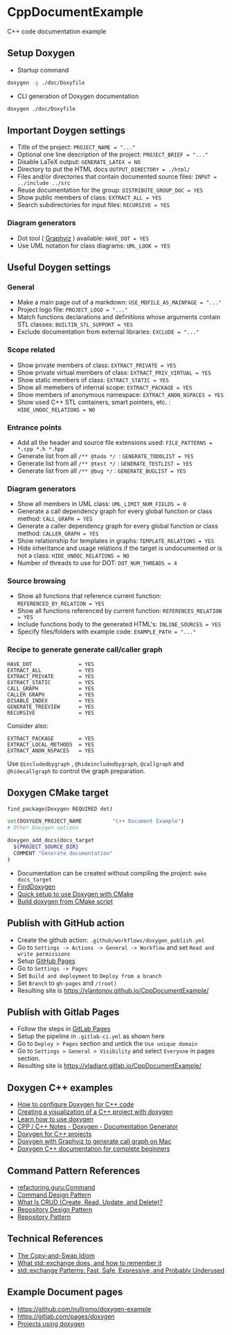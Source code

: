 # CppDocumentExample
C++ code documentation example

## Setup Doxygen
* Startup command
```bash
doxygen -g ./doc/Doxyfile
```
* CLI generation of Doxygen documentation
```bash
doxygen ./doc/Doxyfile
```

## Important Doygen settings

* Title of the project: `PROJECT_NAME = "..."`
* Optional one line description of the project: `PROJECT_BRIEF = "..."`
* Disable LaTeX output: `GENERATE_LATEX = NO`
* Directory to put the HTML docs `OUTPUT_DIRECTORY = ./html/`
* Files and/or directories that contain documented source files: `INPUT = ../include ../src`
* Reuse documentation for the group: `DISTRIBUTE_GROUP_DOC = YES`
* Show public members of class: `EXTRACT_ALL = YES`
* Search subdirectories for input files: `RECURSIVE = YES`

### Diagram generators
* Dot tool ( [Graphviz](https://graphviz.org/) ) available: `HAVE_DOT = YES`
* Use UML notation for class diagrams: `UML_LOOK = YES`

## Useful Doygen settings

### General
* Make a main page out of a markdown: `USE_MDFILE_AS_MAINPAGE = "..."`
* Project logo file: `PROJECT_LOGO = "..."`
* Match functions declarations and definitions whose arguments contain STL classes: `BUILTIN_STL_SUPPORT = YES`
* Exclude documentation from external libraries: `EXCLUDE = "..."`

### Scope related
* Show private members of class: `EXTRACT_PRIVATE = YES`
* Show private virtual members of class: `EXTRACT_PRIV_VIRTUAL = YES`
* Show static members of class: `EXTRACT_STATIC = YES`
* Show all memebers of internal scope: `EXTRACT_PACKAGE = YES`
* Show members of anonymous namespace: `EXTRACT_ANON_NSPACES = YES`
* Show used C++ STL containers, smart pointers, etc. : `HIDE_UNDOC_RELATIONS = NO`

### Entrance points
* Add all the header and source file extensions used: `FILE_PATTERNS = *.cpp *.h *.hpp`
* Generate list from all `/** @todo */ `: `GENERATE_TODOLIST = YES`
* Generate list from all `/** @test */` : `GENERATE_TESTLIST = YES`
* Generate list from all `/** @bug */` : `GENERATE_BUGLIST = YES`

### Diagram generators
* Show all members in UML class: `UML_LIMIT_NUM_FIELDS = 0`
* Generate a call dependency graph for every global function or class method: `CALL_GRAPH = YES`
* Generate a caller dependency graph for every global function or class method: `CALLER_GRAPH = YES`
* Show relationship for templates in graphs: `TEMPLATE_RELATIONS = YES`
* Hide inheritance and usage relations if the target is undocumented or is not a class: `HIDE_UNDOC_RELATIONS = NO`
* Number of threads to use for DOT: `DOT_NUM_THREADS = 4`

### Source browsing
* Show all functions that reference current function: `REFERENCED_BY_RELATION = YES`
* Show all functions referenced by current function: `REFERENCES_RELATION = YES`
* Include functions body to the generated HTML's: `INLINE_SOURCES = YES`
* Specify files/folders with example code: `EXAMPLE_PATH = "..."`

### Recipe to generate generate call/caller graph
```
HAVE_DOT               = YES
EXTRACT_ALL            = YES
EXTRACT_PRIVATE        = YES
EXTRACT_STATIC         = YES
CALL_GRAPH             = YES
CALLER_GRAPH           = YES
DISABLE_INDEX          = YES
GENERATE_TREEVIEW      = YES
RECURSIVE              = YES
```
Consider also:
```
EXTRACT_PACKAGE        = YES
EXTRACT_LOCAL_METHODS  = YES
EXTRACT_ANON_NSPACES   = YES
```
Use `@includedbygraph` , `@hideincludedbygraph`, `@callgraph` and `@hidecallgraph` to control the graph preparation.

## Doxygen CMake target
```bash
find_package(Doxygen REQUIRED dot)

set(DOXYGEN_PROJECT_NAME          "C++ Document Example")
# Other Doxygen options

doxygen_add_docs(docs_target
  ${PROJECT_SOURCE_DIR}
  COMMENT "Generate documentation"
)
```
* Documentation can be created without compiling the project: `make docs_target`
* [FindDoxygen](https://cmake.org/cmake/help/v3.20/module/FindDoxygen.html)
* [Quick setup to use Doxygen with CMake](https://vicrucann.github.io/tutorials/quick-cmake-doxygen/)
* [Build doxygen from CMake script](https://stackoverflow.com/questions/34878276/build-doxygen-from-cmake-script)

## Publish with GitHub action
* Create the github action: `.github/workflows/doxygen_publish.yml`
* Go to `Settings -> Actions -> General -> Workflow` and set `Read and write permissions`
* Setup [GitHub Pages](https://docs.github.com/en/pages/quickstart)
* Go to `Settings -> Pages`
* Set `Build and deployment` to `Deploy from a branch`
* Set `Branch` to `gh-pages` and `/(root)`
* Resulting site is <https://vlantonov.github.io/CppDocumentExample/>

## Publish with Gitlab Pages
* Follow the steps in [GitLab Pages](https://docs.gitlab.com/ee/user/project/pages/)
* Setup the pipeline in `.gitlab-ci.yml` as shown here
* Go to `Deploy > Pages` section and untick the `Use unique domain`
* Go to `Settings > General > Visibility` and select `Everyone` in pages section.
* Resulting site is <https://vladiant.gitlab.io/CppDocumentExample/>

## Doxygen C++ examples
* [How to configure Doxygen for C++ code](https://codeyarns.com/tech/2014-06-18-how-to-configure-doxygen-for-c-code.html#gsc.tab=0)
* [Creating a visualization of a C++ project with doxygen](http://web.evolbio.mpg.de/~boettcher//other/2016/creating_source_graph.html)
* [Learn how to use doxygen](http://www.whatimade.today/learn-how-to-use-doxygen/)
* [CPP / C++ Notes - Doxygen - Documentation Generator](https://caiorss.github.io/C-Cpp-Notes/Doxygen-documentation.html)
* [Doxygen for C++ projects](https://www.codementor.io/@sisco0/doxygen-for-c-projects-15o4chhkad)
* [Doxygen with Graphviz to generate call graph on Mac](https://medium.com/macoclock/doxygen-with-graphviz-to-generate-call-graph-on-mac-f9a3160db641)
* [Doxygen C++ documentation for complete beginners](https://darkognu.eu/programming/tutorials/doxygen_tutorial_cpp/)

## Command Pattern References
* [refactoring.guru:Command](https://refactoring.guru/design-patterns/command/)
* [Command Design Pattern](https://sourcemaking.com/design_patterns/command)
* [What Is CRUD (Create, Read, Update, and Delete)?](https://celerdata.com/glossary/create-read-update-and-delete-crud)
* [Repository Design Pattern](https://www.geeksforgeeks.org/repository-design-pattern/)
* [Repository Pattern](https://deviq.com/design-patterns/repository-pattern)

## Technical References
* [The Copy-and-Swap Idiom](https://www.modernescpp.com/index.php/the-copy-and-swap-idiom/)
* [What std::exchange does, and how to remember it](https://www.fluentcpp.com/2020/09/18/what-stdexchange-does-and-how-to-remember-it/)
* [std::exchange Patterns: Fast, Safe, Expressive, and Probably Underused](https://www.fluentcpp.com/2020/09/25/stdexchange-patterns-fast-safe-expressive-and-probably-underused/)

## Example Document pages
* <https://github.com/nullromo/doxygen-example>
* <https://gitlab.com/pages/doxygen>
* [Projects using doxygen](https://www.doxygen.nl/projects.html)
